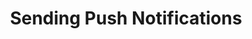 ---
title: Sending Push Notifications
layout: redirect
new_url: /tutorials/en/foundation/8.0/notifications/sending-notifications
---